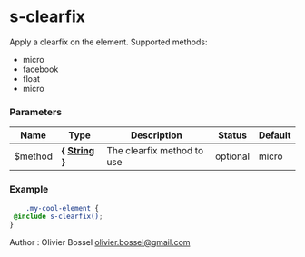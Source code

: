 # s-clearfix

Apply a clearfix on the element.
Supported methods:
- micro
- facebook
- float
- micro



### Parameters
Name  |  Type  |  Description  |  Status  |  Default
------------  |  ------------  |  ------------  |  ------------  |  ------------
$method  |  **{ [String](http://www.sass-lang.com/documentation/file.SASS_REFERENCE.html#sass-script-strings) }**  |  The clearfix method to use  |  optional  |  micro

### Example
```scss
	.my-cool-element {
 @include s-clearfix();
}
```
Author : Olivier Bossel [olivier.bossel@gmail.com](mailto:olivier.bossel@gmail.com)